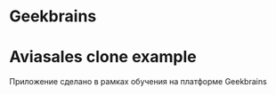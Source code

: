 # Geekbrains
# Aviasales clone example
Приложение сделано в рамках обучения на платформе Geekbrains
